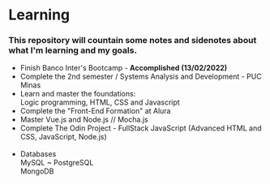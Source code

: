 # Learning
### This repository will countain some notes and sidenotes about what I'm learning and my goals.


* Finish Banco Inter's Bootcamp - <b>Accomplished (13/02/2022)</b>
* Complete the 2nd semester / Systems Analysis and Development - PUC Minas
* Learn and master the foundations:</br>Logic programming, HTML, CSS and Javascript
* Complete the "Front-End Formation" at Alura
* Master Vue.js and Node.js // Mocha.js
* Complete The Odin Project - FullStack JavaScript (Advanced HTML and CSS, JavaScript, Node.js)</br></br>
* Databases </br>
MySQL ~ PostgreSQL</br>
MongoDB
